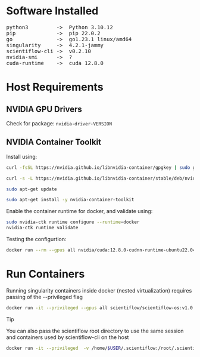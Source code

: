 # Software Installed

<pre>
python3         ->  Python 3.10.12 
pip             ->  pip 22.0.2
go              ->  go1.23.1 linux/amd64
singularity     ->  4.2.1-jammy
scientiflow-cli ->  v0.2.10
nvidia-smi      ->  ?
cuda-runtime    ->  cuda 12.8.0
</pre>

# Host Requirements

## NVIDIA GPU Drivers

Check for package: `nvidia-driver-VERSION`

## NVIDIA Container Toolkit

Install using:

```bash
curl -fsSL https://nvidia.github.io/libnvidia-container/gpgkey | sudo gpg --dearmor -o /usr/share/keyrings/nvidia-container-toolkit-keyring.gpg

curl -s -L https://nvidia.github.io/libnvidia-container/stable/deb/nvidia-container-toolkit.list | sed 's#deb https://#deb [signed-by=/usr/share/keyrings/nvidia-container-toolkit-keyring.gpg] https://#g' | sudo tee /etc/apt/sources.list.d/nvidia-container-toolkit.list

sudo apt-get update

sudo apt-get install -y nvidia-container-toolkit
```

Enable the container runtime for docker, and validate using:

```bash
sudo nvidia-ctk runtime configure --runtime=docker
nvidia-ctk runtime validate
```

Testing the configurtion:

```bash
docker run --rm --gpus all nvidia/cuda:12.8.0-cudnn-runtime-ubuntu22.04 nvidia-smi
```

# Run Containers

Running singularity containers inside docker (nested virtualization) requires passing of the --privileged flag

```bash
docker run -it --privileged --gpus all scientiflow/scientiflow-os:v1.0 bash
```

> [!TIP]
> You can also pass the scientiflow root directory to use the same session and containers used by scientiflow-cli on the host

```bash
docker run -it --privileged  -v /home/$USER/.scientiflow:/root/.scientiflow --gpus all scientiflow/scientiflow-os:v1.0 bash
```

